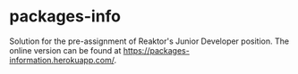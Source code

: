 # packages-info
Solution for the pre-assignment of Reaktor's Junior Developer position. The online version can be found at https://packages-information.herokuapp.com/. 
